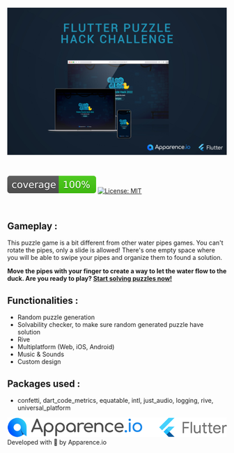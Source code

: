 <p align="left">  
 <img src="https://raw.githubusercontent.com/Apparence-io/flutter-challenge/main/readme-doc/showcase-readme.jpg" alt="flutter anchored onboarding screen" />  
</p>  
<br>  

![coverage][coverage_badge]
[![License: MIT][license_badge]][license_link] 
 
<br>  

Gameplay :
-
This puzzle game is a bit different from other water pipes games. You can't rotate the pipes, only a slide is allowed! There's one empty space where you will be able to swipe your pipes and organize them to found a solution.

**Move the pipes with your finger to create a way to let the water flow to the duck.
Are you ready to play?  [Start solving puzzles now!](https://apparence-flutter-puzzle.web.app/)**

Functionalities :
-
- Random puzzle generation
- Solvability checker, to make sure random generated puzzle have solution
- Rive
- Multiplatform (Web, iOS, Android)
- Music & Sounds
- Custom design

Packages used :
-
- confetti, dart_code_metrics, equatable, intl, just_audio, logging, rive, universal_platform


![Flutter and Apparence.io Logos](https://raw.githubusercontent.com/Apparence-io/flutter-challenge/main/readme-doc/logos.png)
Developed with 💙  by Apparence.io


[coverage_badge]: coverage_badge.svg
[license_badge]: https://img.shields.io/badge/license-MIT-blue.svg
[license_link]: https://opensource.org/licenses/MIT
